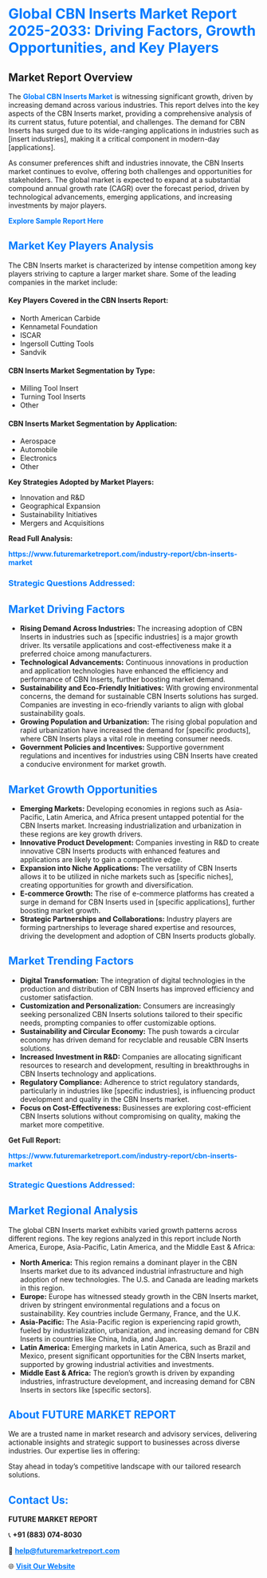 <h1 style="color: #007BFF;">Global CBN Inserts Market Report 2025-2033: Driving Factors, Growth Opportunities, and Key Players</h1>

<section id="overview">
<h2>Market Report Overview</h2>
<p>The <a href="https://www.futuremarketreport.com/industry-report/cbn-inserts-market" style="color: #007BFF; text-decoration: none;"><strong>Global CBN Inserts Market</strong></a> is witnessing significant growth, driven by increasing demand across various industries. This report delves into the key aspects of the CBN Inserts market, providing a comprehensive analysis of its current status, future potential, and challenges. The demand for CBN Inserts has surged due to its wide-ranging applications in industries such as [insert industries], making it a critical component in modern-day [applications].</p>
<p>As consumer preferences shift and industries innovate, the CBN Inserts market continues to evolve, offering both challenges and opportunities for stakeholders. The global market is expected to expand at a substantial compound annual growth rate (CAGR) over the forecast period, driven by technological advancements, emerging applications, and increasing investments by major players.</p>
</section>

<section id="overview">
<p><a href="https://www.futuremarketreport.com/request-sample/reportId=83954" style="color: #007BFF; text-decoration: none;"><strong>Explore Sample Report Here</strong></a></p>
</section>

<section id="key-players">
<h2 style="color: #007BFF;">Market Key Players Analysis</h2>
<p>The CBN Inserts market is characterized by intense competition among key players striving to capture a larger market share. Some of the leading companies in the market include:</p>
<h4>Key Players Covered in the CBN Inserts Report:</h4>
<ul><li>North American Carbide</li><li>Kennametal Foundation</li><li>ISCAR</li><li>Ingersoll Cutting Tools</li><li>Sandvik</li></ul>
<h4>CBN Inserts Market Segmentation by Type:</h4>
<ul><li>Milling Tool Insert</li><li>Turning Tool Inserts</li><li>Other</li></ul>

<h4>CBN Inserts Market Segmentation by Application:</h4>
<ul><li>Aerospace</li><li>Automobile</li><li>Electronics</li><li>Other</li></ul>
<p><strong>Key Strategies Adopted by Market Players:</strong></p>
<ul>
<li>Innovation and R&D</li>
<li>Geographical Expansion</li>
<li>Sustainability Initiatives</li>
<li>Mergers and Acquisitions</li>
</ul>
</section>

<section>
<p><strong>Read Full Analysis: </strong></p><a href="https://www.futuremarketreport.com/industry-report/cbn-inserts-market" style="color: #007BFF; text-decoration: none;"><strong>https://www.futuremarketreport.com/industry-report/cbn-inserts-market</strong></a>
<h3 style="color: #007BFF;">Strategic Questions Addressed:</h3>
</section>

<section id="driving-factors">
<h2 style="color: #007BFF;">Market Driving Factors</h2>
<ul>
<li><strong>Rising Demand Across Industries:</strong> The increasing adoption of CBN Inserts in industries such as [specific industries] is a major growth driver. Its versatile applications and cost-effectiveness make it a preferred choice among manufacturers.</li>
<li><strong>Technological Advancements:</strong> Continuous innovations in production and application technologies have enhanced the efficiency and performance of CBN Inserts, further boosting market demand.</li>
<li><strong>Sustainability and Eco-Friendly Initiatives:</strong> With growing environmental concerns, the demand for sustainable CBN Inserts solutions has surged. Companies are investing in eco-friendly variants to align with global sustainability goals.</li>
<li><strong>Growing Population and Urbanization:</strong> The rising global population and rapid urbanization have increased the demand for [specific products], where CBN Inserts plays a vital role in meeting consumer needs.</li>
<li><strong>Government Policies and Incentives:</strong> Supportive government regulations and incentives for industries using CBN Inserts have created a conducive environment for market growth.</li>
</ul>
</section>

<section id="growth-opportunities">
<h2 style="color: #007BFF;">Market Growth Opportunities</h2>
<ul>
<li><strong>Emerging Markets:</strong> Developing economies in regions such as Asia-Pacific, Latin America, and Africa present untapped potential for the CBN Inserts market. Increasing industrialization and urbanization in these regions are key growth drivers.</li>
<li><strong>Innovative Product Development:</strong> Companies investing in R&D to create innovative CBN Inserts products with enhanced features and applications are likely to gain a competitive edge.</li>
<li><strong>Expansion into Niche Applications:</strong> The versatility of CBN Inserts allows it to be utilized in niche markets such as [specific niches], creating opportunities for growth and diversification.</li>
<li><strong>E-commerce Growth:</strong> The rise of e-commerce platforms has created a surge in demand for CBN Inserts used in [specific applications], further boosting market growth.</li>
<li><strong>Strategic Partnerships and Collaborations:</strong> Industry players are forming partnerships to leverage shared expertise and resources, driving the development and adoption of CBN Inserts products globally.</li>
</ul>
</section>

<section id="trending-factors">
<h2 style="color: #007BFF;">Market Trending Factors</h2>
<ul>
<li><strong>Digital Transformation:</strong> The integration of digital technologies in the production and distribution of CBN Inserts has improved efficiency and customer satisfaction.</li>
<li><strong>Customization and Personalization:</strong> Consumers are increasingly seeking personalized CBN Inserts solutions tailored to their specific needs, prompting companies to offer customizable options.</li>
<li><strong>Sustainability and Circular Economy:</strong> The push towards a circular economy has driven demand for recyclable and reusable CBN Inserts solutions.</li>
<li><strong>Increased Investment in R&D:</strong> Companies are allocating significant resources to research and development, resulting in breakthroughs in CBN Inserts technology and applications.</li>
<li><strong>Regulatory Compliance:</strong> Adherence to strict regulatory standards, particularly in industries like [specific industries], is influencing product development and quality in the CBN Inserts market.</li>
<li><strong>Focus on Cost-Effectiveness:</strong> Businesses are exploring cost-efficient CBN Inserts solutions without compromising on quality, making the market more competitive.</li>
</ul>
</section>

<section>
<p><strong>Get Full Report: </strong></p><a href="https://www.futuremarketreport.com/industry-report/cbn-inserts-market" style="color: #007BFF; text-decoration: none;"><strong>https://www.futuremarketreport.com/industry-report/cbn-inserts-market</strong></a>
<h3 style="color: #007BFF;">Strategic Questions Addressed:</h3>
</section>


<section id="regional-analysis">
<h2 style="color: #007BFF;">Market Regional Analysis</h2>
<p>The global CBN Inserts market exhibits varied growth patterns across different regions. The key regions analyzed in this report include North America, Europe, Asia-Pacific, Latin America, and the Middle East & Africa:</p>
<ul>
<li><strong>North America:</strong> This region remains a dominant player in the CBN Inserts market due to its advanced industrial infrastructure and high adoption of new technologies. The U.S. and Canada are leading markets in this region.</li>
<li><strong>Europe:</strong> Europe has witnessed steady growth in the CBN Inserts market, driven by stringent environmental regulations and a focus on sustainability. Key countries include Germany, France, and the U.K.</li>
<li><strong>Asia-Pacific:</strong> The Asia-Pacific region is experiencing rapid growth, fueled by industrialization, urbanization, and increasing demand for CBN Inserts in countries like China, India, and Japan.</li>
<li><strong>Latin America:</strong> Emerging markets in Latin America, such as Brazil and Mexico, present significant opportunities for the CBN Inserts market, supported by growing industrial activities and investments.</li>
<li><strong>Middle East & Africa:</strong> The region’s growth is driven by expanding industries, infrastructure development, and increasing demand for CBN Inserts in sectors like [specific sectors].</li>
</ul>
</section>

<footer>
<h2 style="color: #007BFF;">About FUTURE MARKET REPORT</h2>
<p>We are a trusted name in market research and advisory services, delivering actionable insights and strategic support to businesses across diverse industries. Our expertise lies in offering:</p>

<p>Stay ahead in today’s competitive landscape with our tailored research solutions.</p>

<h2 style="color: #007BFF;">Contact Us:</h2>
<p><strong>FUTURE MARKET REPORT</strong></p>
<p>📞 <strong>+91 (883) 074-8030</strong></p>
<p>📧 <strong><a href="mailto:help@futuremarketreport.com" style="color: #007BFF;">help@futuremarketreport.com</a></strong></p>
<p>🌐 <strong><a href="https://www.futuremarketreport.com/" style="color: #007BFF;">Visit Our Website</a></strong></p>
</footer>